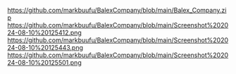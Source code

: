 https://github.com/markbuufu/BalexCompany/blob/main/Balex_Company.zip
https://github.com/markbuufu/BalexCompany/blob/main/Screenshot%202024-08-10%20125412.png
https://github.com/markbuufu/BalexCompany/blob/main/Screenshot%202024-08-10%20125443.png
https://github.com/markbuufu/BalexCompany/blob/main/Screenshot%202024-08-10%20125501.png

